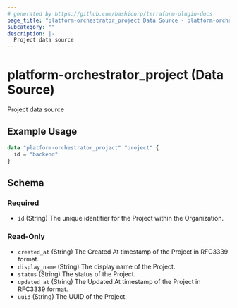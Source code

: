 ```yaml
---
# generated by https://github.com/hashicorp/terraform-plugin-docs
page_title: "platform-orchestrator_project Data Source - platform-orchestrator"
subcategory: ""
description: |-
  Project data source
---
```


# platform-orchestrator_project (Data Source)

Project data source

## Example Usage

```terraform
data "platform-orchestrator_project" "project" {
  id = "backend"
}
```

<!-- schema generated by tfplugindocs -->
## Schema

### Required

- `id` (String) The unique identifier for the Project within the Organization.

### Read-Only

- `created_at` (String) The Created At timestamp of the Project in RFC3339 format.
- `display_name` (String) The display name of the Project.
- `status` (String) The status of the Project.
- `updated_at` (String) The Updated At timestamp of the Project in RFC3339 format.
- `uuid` (String) The UUID of the Project.
